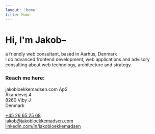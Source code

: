 ```yaml
---
layout: 'home'
title: Home
---
```


# Hi, I'm Jakob–

<div class="greeting">a friendly web consultant, based in Aarhus, Denmark</div>

<div class="about">I do advanced frontend development, web applications and advisory consulting about web technology, architecture and strategy.</div>

<div class="contact">

### Reach me here:

jakobloekkemadsen.com ApS\
Åkandevej 4\
8260 Viby J\
Denmark

[+45 26 65 25 68](callto:+4526652568)\
[jakob@jakobloekkemadsen.com](mailto:jakob@jakobloekkemadsen.com)\
[linkedin.com/in/jakobloekkemadsen](https://linkedin.com/in/jakobloekkemadsen)

</div>

<script type="application/ld+json">
{
	"@context": "http://schema.org",
	"@type": "Corporation",
	"name": "jakobloekkemadsen.com ApS",
	"description": "Freelance web developer, based in Aarhus, Denmark",
	"image": "https://www.jakobloekkemadsen.com/cover.jpg",
	"url": "https://www.jakobloekkemadsen.com",
	"telephone": "+4526652568",
	"sameAs": ["https://twitter.com/jakobloekke","https://linkedin.com/in/jakobloekkemadsen"],
	"address": {
		"@type": "PostalAddress",
		"streetAddress": "Åkandevej 4",
		"addressLocality": "Viby J",
		"postalCode": "8260",
		"addressCountry": "Danmark"
	}
}
</script>
